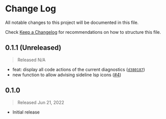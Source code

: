 # Change Log

All notable changes to this project will be documented in this file.

Check [Keep a Changelog](http://keepachangelog.com/) for recommendations on how to structure this file.


## 0.1.1 (Unreleased)
> Released N/A

* feat: display all code actions of the current diagnostics ([`d380187`](../../commit/d38018745af1140f482decbf36119ca3ee10e503))
* new function to allow advising sideline lsp icons ([#4](../../pull/4))

## 0.1.0
> Released Jun 21, 2022

* Initial release
